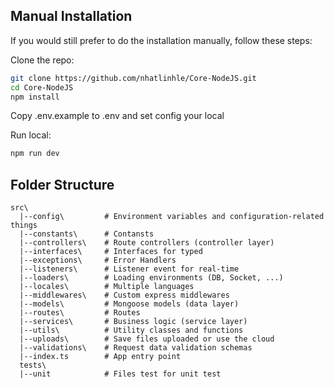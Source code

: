 ## Manual Installation

If you would still prefer to do the installation manually, follow these steps:

Clone the repo:

```bash
git clone https://github.com/nhatlinhle/Core-NodeJS.git
cd Core-NodeJS
npm install
```
Copy .env.example to .env and set config your local

Run local:
```bash
npm run dev
```

## Folder Structure
```
src\
  |--config\         # Environment variables and configuration-related things
  |--constants\      # Contansts
  |--controllers\    # Route controllers (controller layer)
  |--interfaces\     # Interfaces for typed
  |--exceptions\     # Error Handlers
  |--listeners\      # Listener event for real-time
  |--loaders\        # Loading environments (DB, Socket, ...)
  |--locales\        # Multiple languages
  |--middlewares\    # Custom express middlewares
  |--models\         # Mongoose models (data layer)
  |--routes\         # Routes
  |--services\       # Business logic (service layer)
  |--utils\          # Utility classes and functions
  |--uploads\        # Save files uploaded or use the cloud
  |--validations\    # Request data validation schemas
  |--index.ts        # App entry point
  tests\
  |--unit            # Files test for unit test
```
